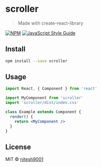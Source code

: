 # scroller

> Made with create-react-library

[![NPM](https://img.shields.io/npm/v/scroller.svg)](https://www.npmjs.com/package/scroller) [![JavaScript Style Guide](https://img.shields.io/badge/code_style-standard-brightgreen.svg)](https://standardjs.com)

## Install

```bash
npm install --save scroller
```

## Usage

```jsx
import React, { Component } from 'react'

import MyComponent from 'scroller'
import 'scroller/dist/index.css'

class Example extends Component {
  render() {
    return <MyComponent />
  }
}
```

## License

MIT © [nitesh9001](https://github.com/nitesh9001)

